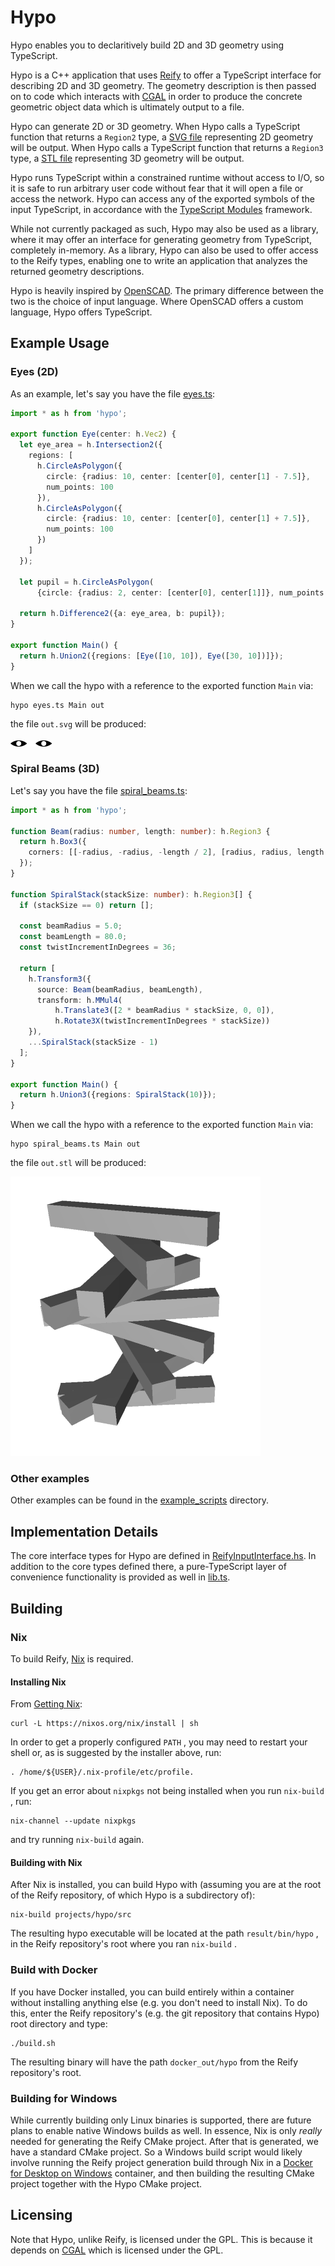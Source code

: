 # Hypo

Hypo enables you to declaritively build 2D and 3D geometry using TypeScript.

Hypo is a C++ application that uses [Reify](https://github.com/aabtop/reify) to offer a TypeScript interface for describing 2D and 3D geometry.  The geometry description is then passed on to code which interacts with [CGAL](https://www.cgal.org/) in order to produce the concrete geometric object data which is ultimately output to a file.

Hypo can generate 2D or 3D geometry.  When Hypo calls a TypeScript function that returns a `Region2` type, a [SVG file](https://en.wikipedia.org/wiki/Scalable_Vector_Graphics) representing 2D geometry will be output.  When Hypo calls a TypeScript function that returns a `Region3` type, a [STL file](https://en.wikipedia.org/wiki/STL_(file_format)) representing 3D geometry will be output.

Hypo runs TypeScript within a constrained runtime without access to I/O, so it is safe to run arbitrary user code without fear that it will open a file or access the network. Hypo can access any of the exported symbols of the input TypeScript, in accordance with the [TypeScript Modules](https://www.typescriptlang.org/docs/handbook/modules.html) framework.

While not currently packaged as such, Hypo may also be used as a library, where it may offer an interface for generating geometry from TypeScript, completely in-memory.  As a library, Hypo can also be used to offer access to the
Reify types, enabling one to write an application that analyzes the returned
geometry descriptions.

Hypo is heavily inspired by [OpenSCAD](https://www.openscad.org/).  The primary difference between the two is the choice of input language.  Where OpenSCAD offers a custom language, Hypo offers TypeScript.

## Example Usage

### Eyes (2D)

As an example, let's say you have the file [eyes.ts](./src/example_scripts/eyes.ts):

``` ts
import * as h from 'hypo';

export function Eye(center: h.Vec2) {
  let eye_area = h.Intersection2({
    regions: [
      h.CircleAsPolygon({
        circle: {radius: 10, center: [center[0], center[1] - 7.5]},
        num_points: 100
      }),
      h.CircleAsPolygon({
        circle: {radius: 10, center: [center[0], center[1] + 7.5]},
        num_points: 100
      })
    ]
  });

  let pupil = h.CircleAsPolygon(
      {circle: {radius: 2, center: [center[0], center[1]]}, num_points: 50});

  return h.Difference2({a: eye_area, b: pupil});
}

export function Main() {
  return h.Union2({regions: [Eye([10, 10]), Eye([30, 10])]});
}
```

When we call the hypo with a reference to the exported function `Main` via:

``` 
hypo eyes.ts Main out
```

the file `out.svg` will be produced:

![Output of eyes.ts](./readme_assets/eyes.svg)

### Spiral Beams (3D)

Let's say you have the file [spiral_beams.ts](./src/example_scripts/spiral_beams.ts):

``` ts
import * as h from 'hypo';

function Beam(radius: number, length: number): h.Region3 {
  return h.Box3({
    corners: [[-radius, -radius, -length / 2], [radius, radius, length / 2]]
  });
}

function SpiralStack(stackSize: number): h.Region3[] {
  if (stackSize == 0) return [];

  const beamRadius = 5.0;
  const beamLength = 80.0;
  const twistIncrementInDegrees = 36;

  return [
    h.Transform3({
      source: Beam(beamRadius, beamLength),
      transform: h.MMul4(
          h.Translate3([2 * beamRadius * stackSize, 0, 0]),
          h.Rotate3X(twistIncrementInDegrees * stackSize))
    }),
    ...SpiralStack(stackSize - 1)
  ];
}

export function Main() {
  return h.Union3({regions: SpiralStack(10)});
}
```

When we call the hypo with a reference to the exported function `Main` via:

``` 
hypo spiral_beams.ts Main out
```

the file `out.stl` will be produced:

![Output of spiral_beams.ts](./readme_assets/spiral_beams.png)

### Other examples

Other examples can be found in the [example_scripts](./src/example_scripts) directory.

## Implementation Details

The core interface types for Hypo are defined in [ReifyInputInterface.hs](./src/interface/ReifyInputInterface.hs).  In addition to the core types defined there, a pure-TypeScript layer of convenience functionality is provided as well in [lib.ts](./src/interface/typescript/lib.ts).

## Building

### Nix

To build Reify, [Nix](https://nixos.org/nix/) is required.

#### Installing Nix

From [Getting Nix](https://nixos.org/download.html):

``` 
curl -L https://nixos.org/nix/install | sh
```

In order to get a properly configured `PATH` , you may need to restart your shell or, as is suggested by the installer above, run:

``` 
. /home/${USER}/.nix-profile/etc/profile.
```

If you get an error about `nixpkgs` not being installed when you run `nix-build` , run:

``` 
nix-channel --update nixpkgs
```

and try running `nix-build` again.

#### Building with Nix

After Nix is installed, you can build Hypo with (assuming you are at the root of the Reify repository, of which Hypo is a subdirectory of):

``` 
nix-build projects/hypo/src
```

The resulting hypo executable will be located at the path `result/bin/hypo` , in the Reify repository's root where you ran `nix-build` .

### Build with Docker

If you have Docker installed, you can build entirely within a container without installing anything else (e.g. you don't need to install Nix).  To do this, enter the Reify repository's (e.g. the git repository that contains Hypo) root directory and type:

``` 
./build.sh
```

The resulting binary will have the path `docker_out/hypo` from the Reify repository's root.

### Building for Windows

While currently building only Linux binaries is supported, there are future
plans to enable native Windows builds as well.  In essence, Nix is only *really* needed for generating the Reify CMake project.  After that is generated, we
have a standard CMake project.  So a Windows build script would likely involve
running the Reify project generation build through Nix in a [Docker for Desktop on Windows](https://www.docker.com/products/docker-desktop) container, and then building the resulting CMake project together with the Hypo CMake project.

## Licensing

Note that Hypo, unlike Reify, is licensed under the GPL.  This is because it depends on [CGAL](https://www.cgal.org/) which is licensed under the GPL.

